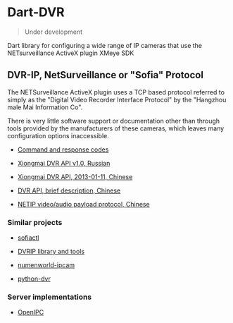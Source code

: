 # Dart-DVR
> Under development

Dart library for configuring a wide range of IP cameras that use the NETsurveillance ActiveX plugin XMeye SDK

## DVR-IP, NetSurveillance or "Sofia" Protocol

The NETSurveillance ActiveX plugin uses a TCP based protocol referred to simply as the "Digital Video Recorder Interface Protocol" by the "Hangzhou male Mai Information Co".

There is very little software support or documentation other than through tools provided by the manufacturers of these cameras, which leaves many configuration options inaccessible.

- [Command and response codes](https://gist.github.com/ekwoodrich/a6d7b8db8f82adf107c3c366e61fd36f)

- [Xiongmai DVR API v1.0, Russian](https://github.com/OpenIPC/python-dvr/blob/master/doc/Соглашение%20о%20интерфейсе%20цифрового%20видеорегистратора%20XiongmaiV1.0.doc)

- [Xiongmai DVR API, 2013-01-11, Chinese](doc/雄迈数字视频录像机接口协议_V1.0.0.pdf)

- [DVR API, brief description, Chinese](doc/配置交换格式V2.0.pdf)

- [NETIP video/audio payload protocol, Chinese](doc/码流帧格式文档.pdf)

### Similar projects

- [sofiactl](https://github.com/667bdrm/sofiactl)

- [DVRIP library and tools](https://github.com/alexshpilkin/dvrip)

- [numenworld-ipcam](https://github.com/johndoe31415/numenworld-ipcam)

- [python-dvr](https://github.com/OpenIPC/python-dvr)


### Server implementations

* [OpenIPC](https://openipc.org/firmware/)
